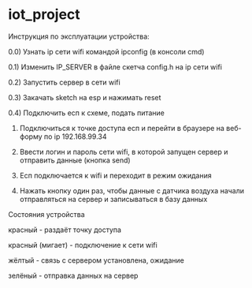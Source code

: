 # iot_project

Инструкция по эксплуатации устройства:

0.0) Узнать ip сети wifi командой ipconfig (в консоли cmd)

0.1) Изменить IP_SERVER в файле скетча config.h на ip сети wifi

0.2) Запустить сервер в сети wifi

0.3) Закачать sketch на esp и нажимать reset

0.4) Подключить есп к схеме, подать питание

1) Подключиться к точке доступа есп и перейти в браузере на веб-форму по ip 192.168.99.34

2) Ввести логин и пароль сети wifi, в которой запущен сервер и отправить данные (кнопка send)

3) Есп подключается к wifi и переходит в режим ожидания

4) Нажать кнопку один раз, чтобы данные с датчика воздуха начали отправляться на сервер и записываться в базу данных

Состояния устройства

красный - раздаёт точку доступа

красный (мигает) - подключение к сети wifi

жёлтый - связь с сервером установлена, ожидание

зелёный - отправка данных на сервер
